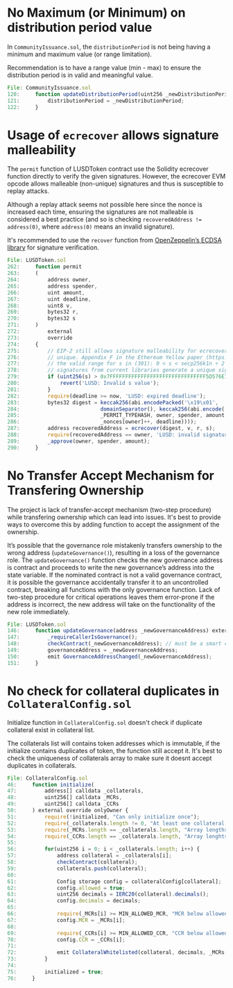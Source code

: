 # No Maximum (or Minimum) on distribution period value

 In `CommunityIssuance.sol`, the `distributionPeriod` is not being having a minimum and maximum value (or range limitation). 

Recommendation is to have a range value (min - max) to ensure the distribution period is in valid and meaningful value.

```js
File: CommunityIssuance.sol
120:     function updateDistributionPeriod(uint256 _newDistributionPeriod) external onlyOwner {
121:         distributionPeriod = _newDistributionPeriod;
122:     }
```

# Usage of `ecrecover` allows signature malleability

The `permit` function of LUSDToken contract use the Solidity ecrecover function directly to verify the given signatures. However, the ecrecover EVM opcode allows malleable (non-unique) signatures and thus is susceptible to replay attacks.

Although a replay attack seems not possible here since the nonce is increased each time, ensuring the signatures are not malleable is considered a best practice (and so is checking `recoveredAddress != address(0)`, where `address(0)` means an invalid signature).

It's recommended to use the `recover` function from [OpenZeppelin’s ECDSA library](https://github.com/OpenZeppelin/openzeppelin-contracts/blob/master/contracts/utils/cryptography/ECDSA.sol) for signature verification.

```js
File: LUSDToken.sol
262:     function permit
263:     (
264:         address owner, 
265:         address spender, 
266:         uint amount, 
267:         uint deadline, 
268:         uint8 v, 
269:         bytes32 r, 
270:         bytes32 s
271:     ) 
272:         external 
273:         override 
274:     {
275:         // EIP-2 still allows signature malleability for ecrecover(). Remove this possibility and make the signature
276:         // unique. Appendix F in the Ethereum Yellow paper (https://ethereum.github.io/yellowpaper/paper.pdf), defines
277:         // the valid range for s in (301): 0 < s < secp256k1n ÷ 2 + 1, and for v in (302): v ∈ {27, 28}. Most
278:         // signatures from current libraries generate a unique signature with an s-value in the lower half order.
279:         if (uint256(s) > 0x7FFFFFFFFFFFFFFFFFFFFFFFFFFFFFFF5D576E7357A4501DDFE92F46681B20A0) {
280:             revert('LUSD: Invalid s value');
281:         }
282:         require(deadline >= now, 'LUSD: expired deadline');
283:         bytes32 digest = keccak256(abi.encodePacked('\x19\x01', 
284:                          domainSeparator(), keccak256(abi.encode(
285:                          _PERMIT_TYPEHASH, owner, spender, amount, 
286:                          _nonces[owner]++, deadline))));
287:         address recoveredAddress = ecrecover(digest, v, r, s);
288:         require(recoveredAddress == owner, 'LUSD: invalid signature');
289:         _approve(owner, spender, amount);
290:     }
```


# No Transfer Accept Mechanism for Transfering Ownership

The project is lack of transfer-accept mechanism (two-step procedure) while transfering ownership which can lead into issues. It's best to provide ways to overcome this by adding function to accept the assignment of the ownership.

It’s possible that the governance role mistakenly transfers ownership to the wrong address (`updateGovernance()`), resulting in a loss of the governance role. The `updateGovernance()` function checks the new governance address is contract and proceeds to write the new governance’s address into the state variable. If the nominated contract is not a valid governance contract, it is possible the governance accidentally transfer it to an uncontrolled contract, breaking all functions with the only governance function. Lack of two-step procedure for critical operations leaves them error-prone if the address is incorrect, the new address will take on the functionality of the new role immediately.

```js
File: LUSDToken.sol
146:     function updateGovernance(address _newGovernanceAddress) external {
147:         _requireCallerIsGovernance();
148:         checkContract(_newGovernanceAddress); // must be a smart contract (multi-sig, timelock, etc.)
149:         governanceAddress = _newGovernanceAddress;
150:         emit GovernanceAddressChanged(_newGovernanceAddress);
151:     }
```

# No check for collateral duplicates in `CollateralConfig.sol`

Initialize function in `CollateralConfig.sol` doesn't check if duplicate collateral exist in collateral list.

The collaterals list will contains token addresses which is immutable, if the initialize contains duplicates of token, the function still accept it. It's best to check the uniqueness of collaterals array to make sure it doesnt accept duplicates in collaterals.

```js
File: CollateralConfig.sol
46:     function initialize(
47:         address[] calldata _collaterals,
48:         uint256[] calldata _MCRs,
49:         uint256[] calldata _CCRs
50:     ) external override onlyOwner {
51:         require(!initialized, "Can only initialize once");
52:         require(_collaterals.length != 0, "At least one collateral required");
53:         require(_MCRs.length == _collaterals.length, "Array lengths must match");
54:         require(_CCRs.length == _collaterals.length, "Array lenghts must match");
55:         
56:         for(uint256 i = 0; i < _collaterals.length; i++) {
57:             address collateral = _collaterals[i];
58:             checkContract(collateral);
59:             collaterals.push(collateral);
60: 
61:             Config storage config = collateralConfig[collateral];
62:             config.allowed = true;
63:             uint256 decimals = IERC20(collateral).decimals();
64:             config.decimals = decimals;
65: 
66:             require(_MCRs[i] >= MIN_ALLOWED_MCR, "MCR below allowed minimum");
67:             config.MCR = _MCRs[i];
68: 
69:             require(_CCRs[i] >= MIN_ALLOWED_CCR, "CCR below allowed minimum");
70:             config.CCR = _CCRs[i];
71: 
72:             emit CollateralWhitelisted(collateral, decimals, _MCRs[i], _CCRs[i]);
73:         }
74: 
75:         initialized = true;
76:     }
```

